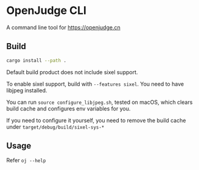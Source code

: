 # OpenJudge CLI

A command line tool for https://openjudge.cn

## Build

```sh
cargo install --path .
```

Default build product does not include sixel support.

To enable sixel support, build with `--features sixel`. You need
to have libjpeg installed.

You can run `source configure_libjpeg.sh`, tested on macOS, which
clears build cache and configures env variables for you.

If you need to configure it yourself, you need to remove the build
cache under `target/debug/build/sixel-sys-*`

## Usage

Refer `oj --help`